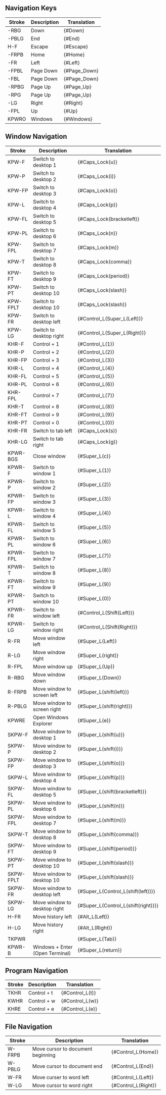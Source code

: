 ## Navigation Keys

| Stroke | Description | Translation  |
|--------|-------------|--------------|
| -RBG   | Down        | {#Down}      |
| -PBLG  | End         | {#End}       |
| H-F    | Escape      | {#Escape}    |
| -FRPB  | Home        | {#Home}      |
| -FR    | Left        | {#Left}      |
| -FPBL  | Page Down   | {#Page_Down} |
| -FBL   | Page Down   | {#Page_Down} |
| -RPBG  | Page Up     | {#Page_Up}   |
| -RPG   | Page Up     | {#Page_Up}   |
| -LG    | Right       | {#Right}     |
| -FPL   | Up          | {#Up}        |
| KPWRO  | Windows     | {#Windows}   |

## Window Navigation

| Stroke    | Description                     | Translation                         |
|-----------|---------------------------------|-------------------------------------|
| KPW-F     | Switch to desktop 1             | {#Caps_Lock(u)}                     |
| KPW-P     | Switch to desktop 2             | {#Caps_Lock(i)}                     |
| KPW-FP    | Switch to desktop 3             | {#Caps_Lock(o)}                     |
| KPW-L     | Switch to desktop 4             | {#Caps_Lock(p)}                     |
| KPW-FL    | Switch to desktop 5             | {#Caps_Lock(bracketleft)}           |
| KPW-PL    | Switch to desktop 6             | {#Caps_Lock(n)}                     |
| KPW-FPL   | Switch to desktop 7             | {#Caps_Lock(m)}                     |
| KPW-T     | Switch to desktop 8             | {#Caps_Lock(comma)}                 |
| KPW-FT    | Switch to desktop 9             | {#Caps_Lock(period)}                |
| KPW-PT    | Switch to desktop 10            | {#Caps_Lock(slash)}                 |
| KPW-FPLT  | Switch to desktop 10            | {#Caps_Lock(slash)}                 |
| KPW-FR    | Switch to desktop left          | {#Control_L(Super_L(Left))}         |
| KPW-LG    | Switch to desktop right         | {#Control_L(Super_L(Right))}        |
| KHR-F     | Control + 1                     | {#Control_L(1)}                     |
| KHR-P     | Control + 2                     | {#Control_L(2)}                     |
| KHR-FP    | Control + 3                     | {#Control_L(3)}                     |
| KHR-L     | Control + 4                     | {#Control_L(4)}                     |
| KHR-FL    | Control + 5                     | {#Control_L(5)}                     |
| KHR-PL    | Control + 6                     | {#Control_L(6)}                     |
| KHR-FPL   | Control + 7                     | {#Control_L(7)}                     |
| KHR-T     | Control + 8                     | {#Control_L(8)}                     |
| KHR-FT    | Control + 9                     | {#Control_L(9)}                     |
| KHR-PT    | Control + 0                     | {#Control_L(0)}                     |
| KHR-FR    | Switch to tab left              | {#Caps_Lock(s)}                     |
| KHR-LG    | Switch to tab right             | {#Caps_Lock(g)}                     |
| KPWR-BGS  | Close window                    | {#Super_L(c)}                       |
| KPWR-F    | Switch to window 1              | {#Super_L(1)}                       |
| KPWR-P    | Switch to window 2              | {#Super_L(2)}                       |
| KPWR-FP   | Switch to window 3              | {#Super_L(3)}                       |
| KPWR-L    | Switch to window 4              | {#Super_L(4)}                       |
| KPWR-FL   | Switch to window 5              | {#Super_L(5)}                       |
| KPWR-PL   | Switch to window 6              | {#Super_L(6)}                       |
| KPWR-FPL  | Switch to window 7              | {#Super_L(7)}                       |
| KPWR-T    | Switch to window 8              | {#Super_L(8)}                       |
| KPWR-FT   | Switch to window 9              | {#Super_L(9)}                       |
| KPWR-PT   | Switch to window 10             | {#Super_L(0)}                       |
| KPWR-FR   | Switch to window left           | {#Control_L(Shift(Left))}           |
| KPWR-LG   | Switch to window right          | {#Control_L(Shift(Right))}          |
| R-FR      | Move window left                | {#Super_L(Left)}                    |
| R-LG      | Move window right               | {#Super_L(right)}                   |
| R-FPL     | Move window up                  | {#Super_L(Up)}                      |
| R-RBG     | Move window down                | {#Super_L(Down)}                    |
| R-FRPB    | Move window to screen left      | {#Super_L(shift(left))}             |
| R-PBLG    | Move window to screen right     | {#Super_L(shift(right))}            |
| KPWRE     | Open Windows Explorer           | {#Super_L(e)}                       |
| SKPW-F    | Move window to desktop 1        | {#Super_L(shift(u))}                |
| SKPW-P    | Move window to desktop 2        | {#Super_L(shift(i))}                |
| SKPW-FP   | Move window to desktop 3        | {#Super_L(shift(o))}                |
| SKPW-L    | Move window to desktop 4        | {#Super_L(shift(p))}                |
| SKPW-FL   | Move window to desktop 5        | {#Super_L(shift(bracketleft))}      |
| SKPW-PL   | Move window to desktop 6        | {#Super_L(shift(n))}                |
| SKPW-FPL  | Move window to desktop 7        | {#Super_L(shift(m))}                |
| SKPW-T    | Move window to desktop 8        | {#Super_L(shift(comma))}            |
| SKPW-FT   | Move window to desktop 9        | {#Super_L(shift(period))}           |
| SKPW-PT   | Move window to desktop 10       | {#Super_L(shift(slash))}            |
| SKPW-FPLT | Move window to desktop 10       | {#Super_L(shift(slash))}            |
| SKPW-FR   | Move window to desktop left     | {#Super_L(Control_L(shift(left)))}  |
| SKPW-LG   | Move window to desktop right    | {#Super_L(Control_L(shift(right)))} |
| H-FR      | Move history left               | {#Alt_L(Left)}                      |
| H-LG      | Move history right              | {#Alt_L(Right)}                     |
| TKPWR     |                                 | {#Super_L(Tab)}                     |
| KPWR-B    | Windows + Enter (Open Terminal) | {#Super_L(return)}                  |

## Program Navigation

| Stroke | Description | Translation     |
|--------|-------------|-----------------|
| TKHR   | Control + t | {#Control_L(t)} |
| KWHR   | Control + w | {#Control_L(w)} |
| KHRE   | Control + e | {#Control_L(e)} |


## File Navigation

| Stroke | Description                       | Translation         |
|--------|-----------------------------------|---------------------|
| W-FRPB | Move cursor to document beginning | {#Control_L(Home)}  |
| W-PBLG | Move cursor to document end       | {#Control_L(End)}   |
| W-FR   | Move curser to word left          | {#Control_L(Left)}  |
| W-LG   | Move cursor to word right         | {#Control_L(Right)} |

